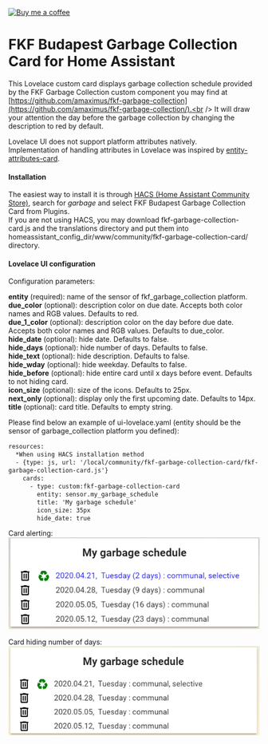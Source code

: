 <p><a href="https://www.buymeacoffee.com/6rF5cQl" rel="nofollow" target="_blank"><img src="https://camo.githubusercontent.com/c070316e7fb193354999ef4c93df4bd8e21522fa/68747470733a2f2f696d672e736869656c64732e696f2f7374617469632f76312e7376673f6c6162656c3d4275792532306d6525323061253230636f66666565266d6573736167653d25463025394625413525413826636f6c6f723d626c61636b266c6f676f3d6275792532306d6525323061253230636f66666565266c6f676f436f6c6f723d7768697465266c6162656c436f6c6f723d366634653337" alt="Buy me a coffee" data-canonical-src="https://img.shields.io/static/v1.svg?label=Buy%20me%20a%20coffee&amp;message=%F0%9F%A5%A8&amp;color=black&amp;logo=buy%20me%20a%20coffee&amp;logoColor=white&amp;labelColor=b0c4de" style="max-width:100%;"></a></p>

# FKF Budapest Garbage Collection Card for Home Assistant

This Lovelace custom card displays garbage collection schedule provided by
the FKF Garbage Collection custom component you may find at
[https://github.com/amaximus/fkf-garbage-collection](https://github.com/amaximus/fkf-garbage-collection/).<br />
It will draw your attention the day before the garbage collection by changing the description to red by default.

Lovelace UI does not support platform attributes natively.<br />
Implementation of handling attributes in Lovelace was inspired by [entity-attributes-card](https://github.com/custom-cards/entity-attributes-card).

#### Installation
The easiest way to install it is through [HACS (Home Assistant Community Store)](https://custom-components.github.io/hacs/),
search for <i>garbage</i> and select FKF Budapest Garbage Collection Card from Plugins.<br />
If you are not using HACS, you may download fkf-garbage-collection-card.js and the translations directory and put them into
homeassistant_config_dir/www/community/fkf-garbage-collection-card/ directory.<br />

#### Lovelace UI configuration
Configuration parameters:<br />

**entity** (required): name of the sensor of fkf_garbage_collection platform.<br />
**due_color** (optional): description color on due date. Accepts both color names and RGB values. Defaults to red.<br />
**due_1_color** (optional): description color on the day before due date. Accepts both color names and RGB values. Defaults to due_color.<br />
**hide_date** (optional): hide date. Defaults to false.<br />
**hide_days** (optional): hide number of days. Defaults to false.<br />
**hide_text** (optional): hide description. Defaults to false.<br />
**hide_wday** (optional): hide weekday. Defaults to false.<br />
**hide_before** (optional): hide entire card until x days before event.  Defaults to not hiding card.<br />
**icon_size** (optional): size of the icons. Defaults to 25px.<br />
**next_only** (optional): display only the first upcoming date. Defaults to 14px.<br />
**title** (optional): card title. Defaults to empty string.<br />

Please find below an example of ui-lovelace.yaml (entity should be the sensor of garbage_collection platform you defined):

```
resources:
  *When using HACS installation method
  - {type: js, url: '/local/community/fkf-garbage-collection-card/fkf-garbage-collection-card.js'}
    cards:
      - type: custom:fkf-garbage-collection-card
        entity: sensor.my_garbage_schedule
        title: 'My garbage schedule'
        icon_size: 35px
        hide_date: true
```

Card alerting:<br />
![Garbage Collection card example](fkf_alerted.png)

Card hiding number of days:<br />
![Garbage Collection card example](fkf_hide_days.png)
